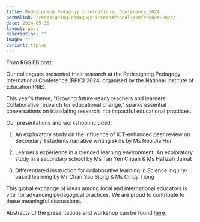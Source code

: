 ```yaml
---
title: Redesigning Pedagogy international Conference 2024
permalink: /redesigning-pedagogy-international-conference-2024/
date: 2024-05-30
layout: post
description: ""
image: ""
variant: tiptap
---
```

<p>From RGS FB post:</p>
<p>Our colleagues presented their research at the Redesigning Pedagogy International
Conference (RPIC) 2024, organised by the National Institute of Education
(NIE).</p>
<p>This year's theme, "Growing future-ready teachers and learners: Collaborative
research for educational change," sparks essential conversations on translating
research into impactful educational practices.</p>
<p>Our presentations and workshop included:</p>
<ol data-tight="true" class="tight">
<li>
<p>An exploratory study on the influence of ICT-enhanced peer review on Secondary
1 students narrative writing skills by Ms Neo Jia Hui</p>
</li>
<li>
<p>Learner’s experience in a blended learning environment: An exploratory
study in a secondary school by Ms Tan Yen Chuan &amp; Ms Hafizah Jumat</p>
</li>
<li>
<p>Differentiated instruction for collaborative learning in Science inquiry-based
learning by Mr Chan Sau Siong &amp; Ms Cindy Tiong</p>
</li>
</ol>
<p>This global exchange of ideas among local and international educators
is vital for advancing pedagogical practices. We are proud to contribute
to these meaningful discussions.</p>
<p>Abstracts of the presentations and workshop can be found <a href="https://rgs.perl.edu.sg/rpic-2024-abstracts/" rel="noopener noreferrer nofollow" target="_blank">here</a>.</p>
<p></p>